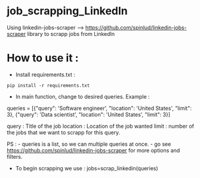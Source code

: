 # job_scrapping_LinkedIn
Using linkedin-jobs-scraper --> https://github.com/spinlud/linkedin-jobs-scraper library to scrapp jobs from LinkedIn


# How to use it : 

- Install requirements.txt :
```shell
pip install -r requirements.txt 
```
- In main function, change to desired queries. Example :

 queries = [{"query": 'Software engineer', "location": 'United States', "limit": 3},
            {"query": 'Data scientist', "location": 'United States', "limit": 3}]
        
 query : Title of the job 
 location : Location of the job wanted
 limit : number of the jobs that we want to scrapp for this query.
 
 
 PS : - queries is a list, so we can multiple queries at once. 
      - go see https://github.com/spinlud/linkedin-jobs-scraper  for more options and filters. 
      
 
 - To begin scrapping we use : jobs=scrap_linkedin(queries)
 
